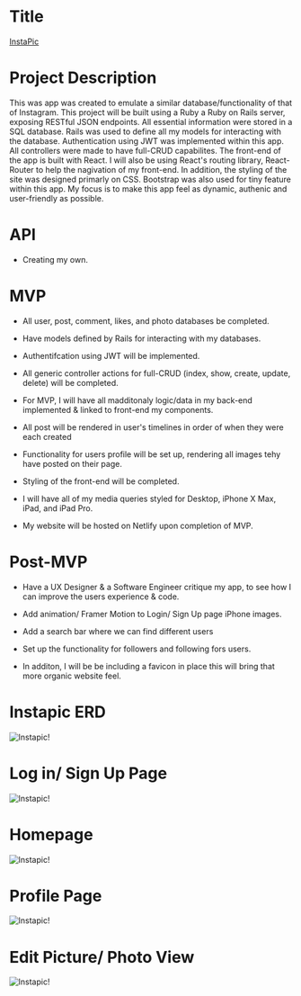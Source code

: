 # Title

[InstaPic](#)

# Project Description

This was app was created to emulate a similar database/functionality of that of Instagram. This project will be built using a Ruby a Ruby on Rails server, exposing RESTful JSON endpoints. All essential information were stored in a SQL database. Rails was used to define all my models for interacting with the database. Authentication using JWT was implemented within this app. All controllers were made to have full-CRUD capabilites. The front-end of the app is built with React. I will also be using React's routing library, React-Router to help the nagivation of my front-end. In addition, the styling of the site was designed primarly on CSS. Bootstrap was also used for tiny feature within this app. My focus is to make this app feel as dynamic, authenic and user-friendly as possible. 

# API

- Creating my own.

# MVP

- All user, post, comment, likes, and photo databases be completed.

- Have models defined by Rails for interacting with my databases.

- Authentifcation using JWT will be implemented.

- All  generic controller actions for full-CRUD (index, show, create, update, delete) will be completed.

- For MVP, I will have all madditonaly logic/data in my  back-end implemented & linked to front-end my components.

- All post will be rendered in user's timelines in order of when they were each created

- Functionality for users profile will be set up, rendering all images tehy have posted on their page.

- Styling of the front-end will be completed.

- I will have all of my media queries styled for Desktop, iPhone X Max, iPad, and iPad Pro.

- My website will be hosted on Netlify upon completion of MVP.

# Post-MVP

- Have a UX Designer & a Software Engineer critique my app, to see how I can improve the users experience & code.

- Add animation/ Framer Motion to Login/ Sign Up page iPhone images.

- Add a search bar where we can find different users

- Set up the functionality for followers and following fors users.

- In additon, I will be be including a favicon in place this will bring that more organic website feel.


# Instapic ERD
![Instapic!](https://res.cloudinary.com/dzwjxdnjs/image/upload/v1589138313/iPhoto_ERD_tjnn9q.png)

# Log in/ Sign Up Page
![Instapic!](https://res.cloudinary.com/dzwjxdnjs/image/upload/v1589146481/Web_1920_1_ekqxuy.png)

# Homepage
![Instapic!](https://res.cloudinary.com/dzwjxdnjs/image/upload/v1589146487/Web_1920_2_iomcfe.png)

# Profile Page
![Instapic!](https://res.cloudinary.com/dzwjxdnjs/image/upload/v1589146492/Web_1920_3_u82ari.png)

# Edit Picture/ Photo View
![Instapic!](https://res.cloudinary.com/dzwjxdnjs/image/upload/v1589146495/Web_1920_5_oeoajz.png)
